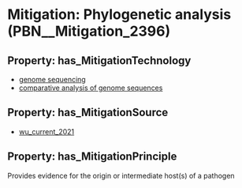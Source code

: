 # Mitigation: __Phylogenetic analysis__ (PBN__Mitigation_2396)

## Property: has_MitigationTechnology

* [genome sequencing](../Technology/PBN__Technology_1952)
* [comparative analysis of genome sequences](../Technology/PBN__Technology_4470)

## Property: has_MitigationSource

* [wu_current_2021](../Article/PBN__Article_118)

## Property: has_MitigationPrinciple

Provides evidence for the origin or intermediate host(s) of a pathogen

